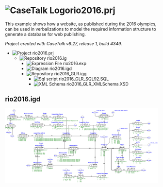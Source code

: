 # ![CaseTalk Logo](https://www.casetalk.com/images/icons/casetalk.png)rio2016.prj
This example shows how a website, as published during the 2016 olympics, can be used in verbalizations to model the required information structure to generate a database for web publishing.

*Project created with CaseTalk v8.27, release 1, build 4349.*

* ![Project](https://www.casetalk.com/images/icons/prj.png) rio2016.prj
  * ![Repository](https://www.casetalk.com/images/icons/ig.png) rio2016.ig
    * ![Expression File](https://www.casetalk.com/images/icons/exp.png) rio2016.exp
    * ![Diagram](https://www.casetalk.com/images/icons/igd.png) rio2016.igd
    * ![Repository](https://www.casetalk.com/images/icons/igg.png) rio2016_GLR.igg
      * ![Sql script](https://www.casetalk.com/images/icons/txt.png) rio2016_GLR_SQL92.SQL
      * ![XML Schema](https://www.casetalk.com/images/icons/txt.png) rio2016_GLR_XMLSchema.XSD
## rio2016.igd
![Diagram rio2016.igd](rio2016.png)
